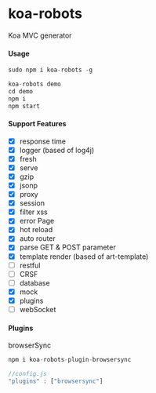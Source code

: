 # koa-robots

Koa MVC generator

#### Usage

```javascript
sudo npm i koa-robots -g

koa-robots demo
cd demo
npm i
npm start
```

#### Support Features

- [x] response time
- [x] logger (based of log4j)
- [x] fresh
- [x] serve
- [x] gzip
- [x] jsonp
- [x] proxy
- [x] session
- [x] filter xss
- [x] error Page
- [x] hot reload
- [x] auto router
- [x] parse GET & POST parameter
- [x] template render (based of art-template)
- [ ] restful
- [ ] CRSF
- [ ] database
- [x] mock
- [x] plugins
- [ ] webSocket

#### Plugins

browserSync

```javascript
npm i koa-robots-plugin-browsersync

//config.js
"plugins" : ["browsersync"]
```
